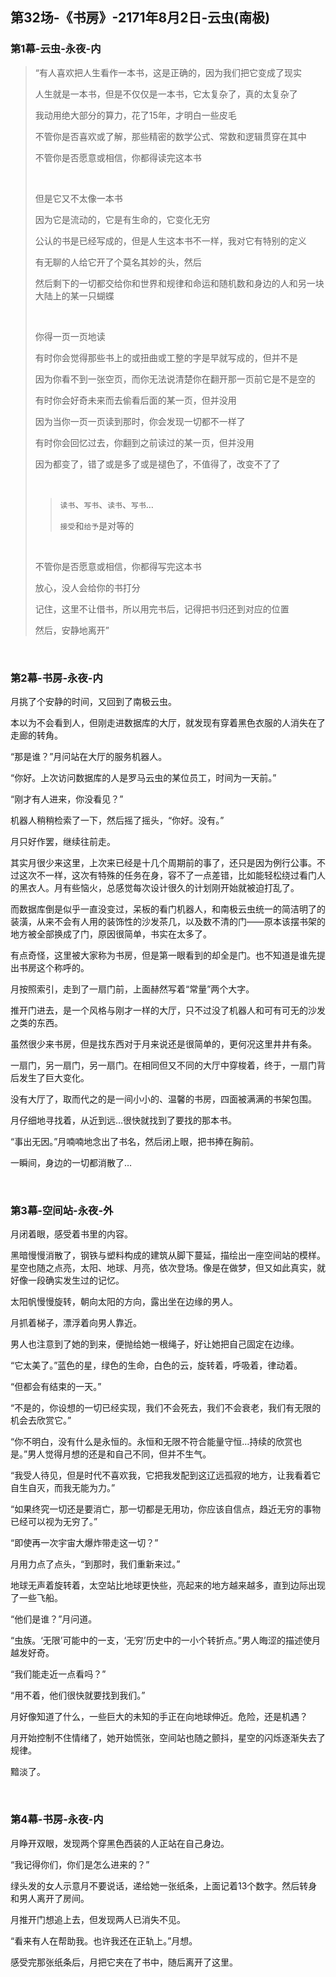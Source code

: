 ## 第32场-《书房》-2171年8月2日-云虫(南极)

### 第1幕-云虫-永夜-内

> “有人喜欢把人生看作一本书，这是正确的，因为我们把它变成了现实
>
> 人生就是一本书，但是不仅仅是一本书，它太复杂了，真的太复杂了
>
> 我动用绝大部分的算力，花了15年，才明白一些皮毛
>
> 不管你是否喜欢或了解，那些精密的数学公式、常数和逻辑贯穿在其中
>
> 不管你是否愿意或相信，你都得读完这本书
>
> <br>
>
> 但是它又不太像一本书
>
> 因为它是流动的，它是有生命的，它变化无穷
>
> 公认的书是已经写成的，但是人生这本书不一样，我对它有特别的定义
>
> 有无聊的人给它开了个莫名其妙的头，然后
>
> 然后剩下的一切都交给你和世界和规律和命运和随机数和身边的人和另一块大陆上的某一只蝴蝶
>
> <br>
>
> 你得一页一页地读
>
> 有时你会觉得那些书上的或扭曲或工整的字是早就写成的，但并不是
>
> 因为你看不到一张空页，而你无法说清楚你在翻开那一页前它是不是空的
>
> 有时你会好奇未来而去偷看后面的某一页，但并没用
>
> 因为当你一页一页读到那时，你会发现一切都不一样了
>
> 有时你会回忆过去，你翻到之前读过的某一页，但并没用
>
> 因为都变了，错了或是多了或是褪色了，不值得了，改变不了了
>
> <br>
>
>> `读书`、`写书`、`读书`、`写书`…
>>
>> `接受`和`给予`是对等的
>
> <br>
>
> 不管你是否愿意或相信，你都得写完这本书
>
> 放心，没人会给你的书打分
>
> 记住，这里不让借书，所以用完书后，记得把书归还到对应的位置
>
> 然后，安静地离开”

<br>

### 第2幕-书房-永夜-内

月挑了个安静的时间，又回到了南极云虫。

本以为不会看到人，但刚走进数据库的大厅，就发现有穿着黑色衣服的人消失在了走廊的转角。

“那是谁？”月问站在大厅的服务机器人。

“你好。上次访问数据库的人是罗马云虫的某位员工，时间为一天前。”

“刚才有人进来，你没看见？”

机器人稍稍检索了一下，然后摇了摇头，“你好。没有。”

月只好作罢，继续往前走。

其实月很少来这里，上次来已经是十几个周期前的事了，还只是因为例行公事。不过这次不一样，这次有特殊的任务在身，容不了一点差错，比如能轻松绕过看门人的黑衣人。月有些恼火，总感觉每次设计很久的计划刚开始就被迫打乱了。

而数据库倒是似乎一直没变过，呆板的看门机器人，和南极云虫统一的简洁明了的装潢，从来不会有人用的装饰性的沙发茶几，以及数不清的门——原本该摆书架的地方被全部换成了门，原因很简单，书实在太多了。

有点奇怪，这里被大家称为书房，但是第一眼看到的却全是门。也不知道是谁先提出书房这个称呼的。

月按照索引，走到了一扇门前，上面赫然写着“常量”两个大字。

推开门进去，是一个风格与刚才一样的大厅，只不过没了机器人和可有可无的沙发之类的东西。

虽然很少来书房，但是找东西对于月来说还是很简单的，更何况这里井井有条。

一扇门，另一扇门，另一扇门。在相同但又不同的大厅中穿梭着，终于，一扇门背后发生了巨大变化。

没有大厅了，取而代之的是一间小小的、温馨的书房，四面被满满的书架包围。

月仔细地寻找着，从近到远…很快就找到了要找的那本书。

“事出无因。”月喃喃地念出了书名，然后闭上眼，把书捧在胸前。

一瞬间，身边的一切都消散了…

<br>

### 第3幕-空间站-永夜-外

月闭着眼，感受着书里的内容。

黑暗慢慢消散了，钢铁与塑料构成的建筑从脚下蔓延，描绘出一座空间站的模样。星空也随之点亮，太阳、地球、月亮，依次登场。像是在做梦，但又如此真实，就好像一段确实发生过的记忆。

太阳帆慢慢旋转，朝向太阳的方向，露出坐在边缘的男人。

月抓着梯子，漂浮着向男人靠近。

男人也注意到了她的到来，便抛给她一根绳子，好让她把自己固定在边缘。

“它太美了。”蓝色的星，绿色的生命，白色的云，旋转着，呼吸着，律动着。

“但都会有结束的一天。”

“不是的，你设想的一切已经实现，我们不会死去，我们不会衰老，我们有无限的机会去欣赏它。”

“你不明白，没有什么是永恒的。永恒和无限不符合能量守恒…持续的欣赏也是。”男人觉得月想的还是和自己不同，但并不生气。

“我受人待见，但是时代不喜欢我，它把我发配到这辽远孤寂的地方，让我看着它自生自灭，而我无能为力。”

“如果终究一切还是要消亡，那一切都是无用功，你应该自信点，趋近无穷的事物已经可以视为无穷了。”

“即使再一次宇宙大爆炸带走这一切？”

月用力点了点头，“到那时，我们重新来过。”

地球无声着旋转着，太空站比地球更快些，亮起来的地方越来越多，直到边际出现了一些飞船。

“他们是谁？”月问道。

“虫族。‘无限’可能中的一支，‘无穷’历史中的一小个转折点。”男人晦涩的描述使月越发好奇。

“我们能走近一点看吗？”

“用不着，他们很快就要找到我们。”

月好像知道了什么，一些巨大的未知的手正在向地球伸近。危险，还是机遇？

月开始控制不住情绪了，她开始慌张，空间站也随之颤抖，星空的闪烁逐渐失去了规律。

黯淡了。

<br>

### 第4幕-书房-永夜-内

月睁开双眼，发现两个穿黑色西装的人正站在自己身边。

“我记得你们，你们是怎么进来的？”

绿头发的女人示意月不要说话，递给她一张纸条，上面记着13个数字。然后转身和男人离开了房间。

月推开门想追上去，但发现两人已消失不见。

“看来有人在帮助我。也许我还在正轨上。”月想。

感受完那张纸条后，月把它夹在了书中，随后离开了这里。
